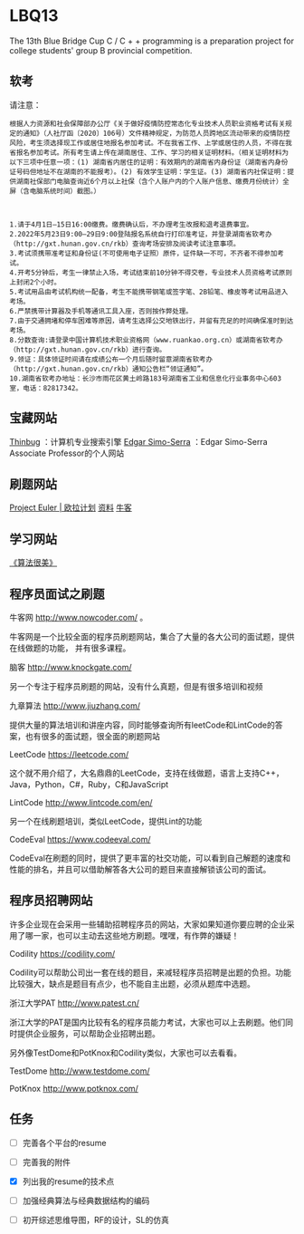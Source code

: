 # LBQ13
The 13th Blue Bridge Cup C / C + + programming is a preparation project for college students' group B provincial competition.

## 软考

请注意：

    根据人力资源和社会保障部办公厅《关于做好疫情防控常态化专业技术人员职业资格考试有关规定的通知》（人社厅函〔2020〕106号）文件精神规定，为防范人员跨地区流动带来的疫情防控风险，考生须选择现工作或居住地报名参加考试。不在我省工作、上学或居住的人员，不得在我省报名参加考试。所有考生请上传在湖南居住、工作、学习的相关证明材料。（相关证明材料为以下三项中任意一项：(1) 湖南省内居住的证明：有效期内的湖南省内身份证（湖南省内身份证号码但地址不在湖南的不能报考）。(2) 有效学生证明：学生证。(3) 湖南省内社保证明：提供湖南社保部门电脑查询近6个月以上社保（含个人账户内的个人账户信息、缴费月份统计）全屏（含电脑系统时间）截图。）

 

    1.请于4月1日—15日16:00缴费。缴费确认后，不办理考生改报和退考退费事宜。
    2.2022年5月23日9:00—29日9:00登陆报名系统自行打印准考证，并登录湖南省软考办（http://gxt.hunan.gov.cn/rkb）查询考场安排及阅读考试注意事项。
    3.考试须携带准考证和身份证(不可使用电子证照）原件，证件缺一不可，不齐者不得参加考试。
    4.开考5分钟后，考生一律禁止入场，考试结束前10分钟不得交卷，专业技术人员资格考试原则上封闭2个小时。
    5.考试用品由考试机构统一配备，考生不能携带钢笔或签字笔、2B铅笔、橡皮等考试用品进入考场。
    6.严禁携带计算器及手机等通讯工具入座，否则按作弊处理。
    7.由于交通拥堵和停车困难等原因，请考生选择公交地铁出行，并留有充足的时间确保准时到达考场。
    8.分数查询:请登录中国计算机技术职业资格网（www.ruankao.org.cn）或湖南省软考办（http://gxt.hunan.gov.cn/rkb）进行查询。
    9.领证：具体领证时间请在成绩公布一个月后随时留意湖南省软考办（http://gxt.hunan.gov.cn/rkb）通知公告栏“领证通知”。
    10.湖南省软考办地址：长沙市雨花区黄土岭路183号湖南省工业和信息化行业事务中心603室，电话：82817342。


## 宝藏网站

[Thinbug](https://www.thinbug.com/) ：计算机专业搜索引擎
[Edgar Simo-Serra](https://esslab.jp/~ess/en/) ：Edgar Simo-Serra Associate Professor的个人网站

## 刷题网站

[Project Euler | 欧拉计划](http://pe-cn.github.io/problems/)
[资料](https://www.zhihu.com/question/264268699/answer/906813237)
[牛客](https://www.nowcoder.com/profile/139175519/tests)

## 学习网站

[《算法很美》](https://www.bilibili.com/video/BV1e7411T7FV?p=51&spm_id_from=pageDriver)

## 程序员面试之刷题

牛客网  http://www.nowcoder.com/ 。

牛客网是一个比较全面的程序员刷题网站，集合了大量的各大公司的面试题，提供在线做题的功能， 并有很多课程。

脑客 http://www.knockgate.com/ 

另一个专注于程序员刷题的网站，没有什么真题，但是有很多培训和视频

九章算法 http://www.jiuzhang.com/ 

提供大量的算法培训和讲座内容，同时能够查询所有leetCode和LintCode的答案，也有很多的面试题，很全面的刷题网站

LeetCode https://leetcode.com/ 

这个就不用介绍了，大名鼎鼎的LeetCode，支持在线做题，语言上支持C++，Java，Python，C#，Ruby，C和JavaScript

LintCode http://www.lintcode.com/en/ 

另一个在线刷题培训，类似LeetCode，提供Lint的功能

CodeEval https://www.codeeval.com/ 

CodeEval在刷题的同时，提供了更丰富的社交功能，可以看到自己解题的速度和性能的排名，并且可以借助解答各大公司的题目来直接解锁该公司的面试。

## 程序员招聘网站

许多企业现在会采用一些辅助招聘程序员的网站，大家如果知道你要应聘的企业采用了哪一家，也可以主动去这些地方刷题。嘿嘿，有作弊的嫌疑！

Codility https://codility.com/ 

Codility可以帮助公司出一套在线的题目，来减轻程序员招聘是出题的负担。功能比较强大，缺点是题目有点少，也不能自主出题，必须从题库中选题。

浙江大学PAT http://www.patest.cn/ 

浙江大学的PAT是国内比较有名的程序员能力考试，大家也可以上去刷题。他们同时提供企业服务，可以帮助企业招聘出题。

另外像TestDome和PotKnox和Codility类似，大家也可以去看看。

TestDome http://www.testdome.com/ 

PotKnox http://www.potknox.com/ 

## 任务

- [ ] 完善各个平台的resume
- [ ] 完善我的附件
- [x] 列出我的resume的技术点
- [ ] 加强经典算法与经典数据结构的编码
- [ ] 初开综述思维导图，RF的设计，SL的仿真


<!-- ## 企业校招 -->

<!-- **[杭州巨峰科技有限公司](https://i.51job.com/xy/coinfo.php?lang=c&ucoid=6732939&postchannel=000100&page=2)** C++开发工程师(pc客户端）https://jobs.51job.com/hangzhou/134983466.html?s=18&t=0

**[亚信科技(中国)有限公司](https://jobs.51job.com/all/coVjZWNVU0VmkPagRgVjo.html)** C++开发工程师（南京）https://jobs.51job.com/nanjing/138265439.html?s=18&t=0

**[上交所技术有限责任公司 ](https://jobs.51job.com/all/coAGBcP1MwDzJUNwdiUzY.html?#syzw)** 应用开发工程师 https://jobs.51job.com/shanghai/135078178.html?s=18&t=0

**[广东联通校园招聘](https://i.51job.com/xy/coinfo.php?lang=c&ucoid=6780060&postchannel=000100&page=1)**

**[芯源系统MPS](https://i.51job.com/xy/coinfo.php?lang=c&postchannel=000100&ucoid=5991347)**

**[江苏芯梦半导体设备有限公司](https://jobs.51job.com/all/coUjJVOARnBzEFZAVlXD4.html)**

**[中科慧远](https://i.51job.com/xy/coinfo.php?lang=c&postchannel=000100&ucoid=6949536)**

**[行云集](https://i.51job.com/xy/coinfo.php?lang=c&postchannel=000100&ucoid=6943580)**

**[台积电](https://jobs.51job.com/all/coUzNRM18_DzcPY1Y3B2Y.html?#syzw)**

**[中通](https://i.51job.com/xy/coinfo.php?lang=c&ucoid=6682747&postchannel=000100&page=1)**

**[强一半导体2](https://i.51job.com/xy/coinfo.php?page=1&lang=c&ucoid=6935413&postchannel=000100)**

**[上海七十迈数字科技有限公司](https://jobs.51job.com/all/coAWFSPwVnVmEHZlAyVjc.html)**

**[翼支付](https://i.51job.com/xy/coinfo.php?lang=c&ucoid=6686515&postchannel=000100&page=2)**

**[复旦微电子](https://i.51job.com/xy/coinfo.php?lang=c&postchannel=000100&ucoid=6653391)**

**[民生信用卡](https://i.51job.com/xy/coinfo.php?lang=c&postchannel=000100&ucoid=6856466)**

**[江苏华创微系统有限公司](https://i.51job.com/xy/coinfo.php?lang=c&ucoid=6711084&postchannel=000100&page=2)**

**[立信会计师事务所（特殊普通合伙）](https://jobs.51job.com/all/coVDRdPgVkADtRPAdkVzI.html)**

**[西南电子设备研究所](https://jobs.51job.com/all/coCGgFaQdsVm4GYgJhAGc.html)**

**[29所](https://i.51job.com/xy/coinfo.php?lang=c&postchannel=000100&ucoid=6886102)** -->

